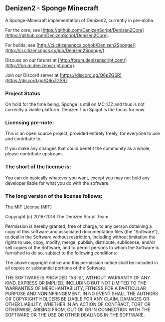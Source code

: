 Denizen2 - Sponge Minecraft
---------------------------

A Sponge-Minecraft implementation of Denizen2, currently in pre-alpha.

For the core, see [https://github.com/DenizenScript/Denizen2Core](https://github.com/DenizenScript/Denizen2Core).

For builds, see [http://ci.citizensnpcs.co/job/Denizen2Sponge/](http://ci.citizensnpcs.co/job/Denizen2Sponge/).

Discuss on our forums at [http://forum.denizenscript.com/](http://forum.denizenscript.com/).

Join our Discord server at [https://discord.gg/Q6pZGSR](https://discord.gg/Q6pZGSR).

### Project Status

On hold for the time being. Sponge is still on MC 1.12 and thus is not currently a viable platform. Denizen 1 on Spigot is the focus for now.

### Licensing pre-note:

This is an open source project, provided entirely freely, for everyone to use and contribute to.

If you make any changes that could benefit the community as a whole, please contribute upstream.

### The short of the license is:

You can do basically whatever you want, except you may not hold any developer liable for what you do with the software.

### The long version of the license follows:

The MIT License (MIT)

Copyright (c) 2016-2018 The Denizen Script Team

Permission is hereby granted, free of charge, to any person obtaining a copy
of this software and associated documentation files (the "Software"), to deal
in the Software without restriction, including without limitation the rights
to use, copy, modify, merge, publish, distribute, sublicense, and/or sell
copies of the Software, and to permit persons to whom the Software is
furnished to do so, subject to the following conditions:

The above copyright notice and this permission notice shall be included in all
copies or substantial portions of the Software.

THE SOFTWARE IS PROVIDED "AS IS", WITHOUT WARRANTY OF ANY KIND, EXPRESS OR
IMPLIED, INCLUDING BUT NOT LIMITED TO THE WARRANTIES OF MERCHANTABILITY,
FITNESS FOR A PARTICULAR PURPOSE AND NONINFRINGEMENT. IN NO EVENT SHALL THE
AUTHORS OR COPYRIGHT HOLDERS BE LIABLE FOR ANY CLAIM, DAMAGES OR OTHER
LIABILITY, WHETHER IN AN ACTION OF CONTRACT, TORT OR OTHERWISE, ARISING FROM,
OUT OF OR IN CONNECTION WITH THE SOFTWARE OR THE USE OR OTHER DEALINGS IN THE
SOFTWARE.
